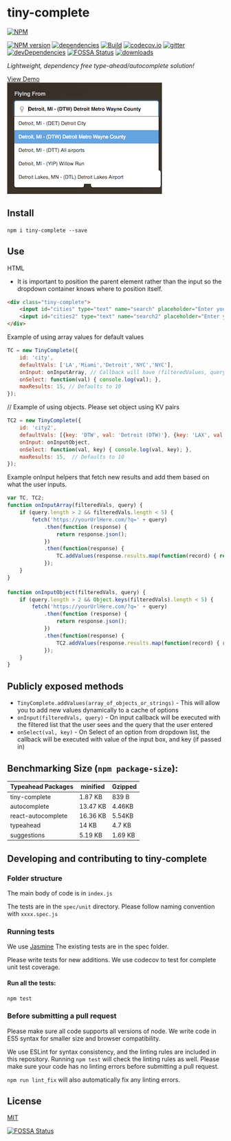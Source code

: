 # tiny-complete
[![NPM](https://nodei.co/npm/tiny-complete.png)](https://nodei.co/npm/tiny-complete/)

[![NPM version](https://img.shields.io/npm/v/tiny-complete.svg?style=flat-square)](https://www.npmjs.com/package/tiny-complete)
[![dependencies](https://david-dm.org/raymondborkowski/tiny-complete.svg)](https://david-dm.org/raymondborkowski/tiny-complete)
[![Build](https://travis-ci.org/raymondborkowski/tiny-complete.svg?branch=master)](https://travis-ci.org/raymondborkowski/tiny-complete)
[![codecov.io](https://codecov.io/github/raymondborkowski/tiny-complete/coverage.svg?branch=master)](https://codecov.io/github/raymondborkowski/tiny-complete?branch=master)
[![gitter](https://badges.gitter.im/Join%20Chat.svg)](https://gitter.im/tiny-complete?utm_source=badge&utm_medium=badge&utm_campaign=pr-badge&utm_content=badge)
[![devDependencies](https://david-dm.org/raymondborkowski/tiny-complete/dev-status.svg)](https://david-dm.org/raymondborkowski/tiny-complete#info=devDependencies)
[![FOSSA Status](https://app.fossa.io/api/projects/git%2Bgithub.com%2Fraymondborkowski%2Ftiny-complete.svg?type=shield)](https://app.fossa.io/projects/git%2Bgithub.com%2Fraymondborkowski%2Ftiny-complete?ref=badge_shield)
[![downloads](https://img.shields.io/npm/dt/tiny-complete.svg)](https://img.shields.io/npm/dt/tiny-complete.svg)

*Lightweight, dependency free type-ahead/autocomplete solution!*

[View Demo](https://raymondborkowski.github.io/tiny-complete/index.html) <br>
![](./docs/example.png)

## Install
`npm i tiny-complete --save`
## Use
HTML
* It is important to position the parent element rather than the input so the dropdown container knows where to position itself.

```html
<div class="tiny-complete">
    <input id="cities" type="text" name="search" placeholder="Enter your search term">
    <input id="cities2" type="text" name="search2" placeholder="Enter your search term">
</div>
```
Example of using array values for default values
```js
TC = new TinyComplete({
    id: 'city',
    defaultVals: ['LA','Miami','Detroit','NYC','NYC'],
    onInput: onInputArray, // Callback will have (filteredValues, query_user_inputed)
    onSelect: function(val) { console.log(val); },
    maxResults: 15, // Defaults to 10
});
```
// Example of using objects. Please set object using KV pairs
```js
TC2 = new TinyComplete({
    id: 'city2',
    defaultVals: [{key: 'DTW', val: 'Detroit (DTW)'}, {key: 'LAX', val: 'LA'}, {key: 'MIA', val: 'Miami'}, {key: 'NYC', val: 'NYC'}, {key: 'LAX', val: 'LAMP'}],
    onInput: onInputObject,
    onSelect: function(val, key) { console.log(val, key); },
    maxResults: 15,  // Defaults to 10
});
```
Example onInput helpers that fetch new results and add them based on what the user inputs.
```js
var TC, TC2;
function onInputArray(filteredVals, query) {
    if (query.length > 2 && filteredVals.length < 5) {
        fetch('https://yourUrlHere.com/?q=' + query)
            .then(function (response) {
                return response.json();
            })
            .then(function(response) {
                TC.addValues(response.results.map(function(record) { return record.value }));
            });
    }
}

function onInputObject(filteredVals, query) {
    if (query.length > 2 && Object.keys(filteredVals).length < 5) {
        fetch('https://yourUrlHere.com/?q=' + query)
            .then(function (response) {
                return response.json();
            })
            .then(function(response) {
                TC2.addValues(response.results.map(function(record) { return {key: record.key, val: record.value} }));
            });
    }
}
```

## Publicly exposed methods
- `TinyComplete.addValues(array_of_objects_or_strings)` - This will allow you to add new values dynamically to a cache of options
- `onInput(filteredVals, query)` - On input callback will be executed with the filtered list that the user sees and the query that the user entered
- `onSelect(val, key)` - On Select of an option from dropdown list, the callback will be executed with value of the input box, and key (if passed in)

## Benchmarking Size (`npm package-size`):
|Typeahead Packages  | minified  |  Gzipped |
| ------------- | ------------- | ------------- |
| tiny-complete  | 1.87 KB |839 B|   
| autocomplete | 13.47 KB | 4.46KB|
| react-autocomplete | 16.36 KB | 5.54KB|
| typeahead | 14 KB | 4.7 KB|
| suggestions | 5.19 KB| 1.69 KB|

## Developing and contributing to tiny-complete
### Folder structure
The main body of code is in `index.js`

The tests are in the `spec/unit` directory. Please follow naming convention with `xxxx.spec.js`

### Running tests

We use [Jasmine](https://jasmine.github.io/api/3.0/global) The existing tests are in the spec folder.

Please write tests for new additions. We use codecov to test for complete unit test coverage.

#### Run all the tests:

`npm test`

### Before submitting a pull request

Please make sure all code supports all versions of node. We write code in ES5 syntax for smaller size and browser compatibility.

We use ESLint for syntax consistency, and the linting rules are included in this repository. Running `npm test` will check the linting rules as well. Please make sure your code has no linting errors before submitting a pull request.

`npm run lint_fix` will also automatically fix any linting errors.

## License

[MIT](https://github.com/raymondborkowski/tiny-complete/blob/master/LICENSE)


[![FOSSA Status](https://app.fossa.io/api/projects/git%2Bgithub.com%2Fraymondborkowski%2Ftiny-complete.svg?type=large)](https://app.fossa.io/projects/git%2Bgithub.com%2Fraymondborkowski%2Ftiny-complete?ref=badge_large)
